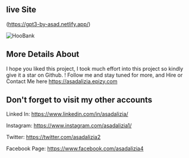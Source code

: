 ## live Site

(https://gpt3-by-asad.netlify.app/)

![HooBank](https://media.licdn.com/dms/image/C4D2DAQETweHExEoIYQ/profile-treasury-image-shrink_800_800/0/1673029912529?e=1676725200&v=beta&t=iZXGNUdgLVhEpgKD_q-0c4zqjdNSpvGVF2Ztexu_vOE)

## More Details About

I hope you liked this project, I took much effort into this project so kindly give it a star on Github. ! Follow me and stay tuned for more, and Hire or Contact Me here https://asadalizia.epizy.com ⁠

## Don't forget to visit my other accounts

Linked In: https://www.linkedin.com/in/asadalizia/

Instagram: https://www.instagram.com/asadalizia1/

Twitter: https://twitter.com/asadalizia2

Facebook Page: https://www.facebook.com/asadalizia4
